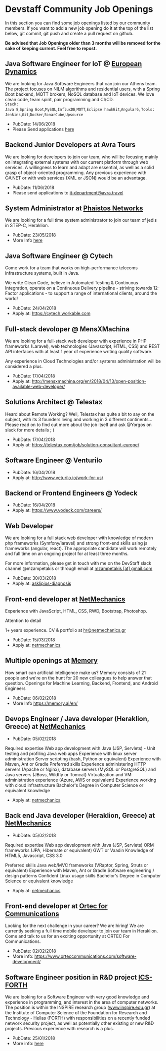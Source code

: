 # Devstaff Community Job Openings

In this section you can find some job openings listed by our community members. If you want to add a new job opening do it at the top of the list below, git commit, git push and create a pull request on github.

__Be advised that Job Openings older than 3 months will be removed for the sake of keeping current. Feel free to repost.__
## Java Software Engineer for IoT @ [European Dynamics](http://www.eurodyn.com)

We are looking for Java Software Engineers that can join our Athens team. The project focuses on NILM algorithms and residential users, with a Spring Boot backend, MQTT brokers, NoSQL database and IoT devices.
We love clean code, team spirit, pair programming and CI/CD.<br>
`Stack:`<BR>
`Java 8`,`Spring Boot`,`MySQL`,`InfluxDB`,`MQTT`,`Eclipse hawkBit`,`Angular6`,
`Tools:`<BR>
`Jenkins`,`Git`,`Docker`,`SonarCube`,`Upsource`
* PubDate: 14/06/2018
* Please Send applications [here](https://european-dynamics.workable.com/jobs/712647)

## Backend Junior Developers at Avra Tours

We are looking for developers to join our team, who will be focusing mainly on integrating external systems with our current platform through web services. A willingness to learn and adapt are essential, as well as a solid grasp of object-oriented programming. Any previous experience with C#.NET or with web services (XML or JSON) would be an advantage.

* PubDate: 11/06/2018
* Please send applications to it-department@avra.travel

## System Administrator at [Phaistos Networks](https://www.phaistosnetworks.gr)

We are looking for a full time system administrator to join our team of jedis in STEP-C, Heraklion.

* PubDate: 23/05/2018
* More Info [here](https://phaistosnetworks.gr/sysadmin)

## Java Software Engineer @ Cytech
Come work for a team that works on high-performance telecoms infrastructure systems, built in Java.

We write Clean Code, believe in Automated Testing & Continuous Integration, operate on a Continuous Delivery pipeline - striving towards 12-Factor applications - to support a range of international clients, around the world!

* PubDate: 24/04/2018
* Apply at: https://cytech.workable.com

## Full-stack devoloper @ MensXMachina
We are looking for a full-stack web developer with experience in PHP frameworks (Laravel), web technologies (Javascript, HTML, CSS) and REST API interfaces with at least 1 year of experience writing quality software. 

Any experience in Cloud Technologies and/or systems administration will be considered a plus.

* PubDate: 17/04/2018
* Apply at: http://mensxmachina.org/en/2018/04/13/open-position-available-web-developer/

## Solutions Architect @ Telestax 

Heard about Remote Working? Well, Telestax has quite a bit to say on the subject, with its 3 founders living and working in 3 different continents... 
Please read on to find out more about the job itself and ask @Yorgos on slack for more details  ; ) 

* PubDate: 17/04/2018
* Apply at: https://telestax.com/job/solution-consultant-europe/

## Software Engineer @ Venturilo

* PubDate: 16/04/2018
* Apply at: http://www.veturilo.io/work-for-us/

## Backend or Frontend Engineers @ Yodeck

* PubDate: 16/04/2018
* Apply at: https://www.yodeck.com/careers/

## Web Developer

We are looking for a full stack web developer with knowledge of modern php frameworks (Symfony/laravel) and strong front-end skills using js frameworks (angular, react). The appropriate candidate will work remotely and full time on an ongoing project for at least three months.

For more information, please get in touch with me on the DevStaff slack channel @mzampetakis or through email at [mzampetakis [at] gmail.com](mailto:mzampetakis@gmail.com)

* PubDate: 30/03/2018
* Apply at: [asklipios-diagnosis](https://asklipios-diagnosis.gr/el/career/1)

## Front-end developer at [NetMechanics](https://www.netmechanics.gr)

Experience with JavaScript, HTML, CSS, RWD, Bootstrap, Photoshop.

Attention to detail

1+ years experience. CV & portfolio at hr@netmechanics.gr

* PubDate: 15/03/2018
* Apply at: [netmechanics](https://www.netmechanics.gr/el/εργαστείτε-μαζί-μας-406)

## Multiple openings at [Memory](https://memory.ai/en/)

How smart can artificial intelligence make us?
Memory consists of 21 people and we're on the hunt for 20 new colleagues to help answer that question.
Openings for Machine Learning, Backend, Frontend, and Android Engineers

* PubDate: 06/02/2018
* More Info https://memory.ai/en/

## Devops Engineer / Java developer (Heraklion, Greece) at [NetMechanics](https://www.netmechanics.gr)

* PubDate: 05/02/2018

Required expertise
	Web app development with Java (JSP, Servlets) -
	Unit testing and profiling Java web apps
	Experience with linux server administration
	Server scripting (bash, Python or equivalent)
	Experience with Maven, Ant or Gradle
Preferred skills
	Experience administering HTTP servers (Apache or Nginx), database servers (MySQL or PostgreSQL) and Java servers (JBoss, Wildfly or Tomcat)
	Virtualization and VM administration experience (Azure, AWS or equivalent)
	Experience working with cloud infrastructure
	Bachelor's Degree in Computer Science or equivalent knowledge

*	Apply at: [netmechanics](https://www.netmechanics.gr/el/εργαστείτε-μαζί-μας-406)

## Back end Java developer (Heraklion, Greece) at [NetMechanics](https://www.netmechanics.gr)

* PubDate: 05/02/2018

Required expertise
	Web app development with Java (JSP, Servlets)
	ORM frameworks (JPA, Hibernate or equivalent)
	GWT or Vaadin
	Knowledge of HTML5, Javascript, CSS 3.0

Preferred skills
	Java web/MVC frameworks (VRaptor, Spring, Struts or equivalent)
	Experience with Maven, Ant or Gradle
	Software engineering / design patterns
	Confident Linux usage skills
	Bachelor's Degree in Computer Science or equivalent knowledge

*	Apply at: [netmechanics](https://www.netmechanics.gr/el/εργαστείτε-μαζί-μας-406)

## Front-end developer at [Ortec for Communications](https://www.orteccommunications.com)

Looking for the next challenge in your career? We are hiring! We are currently seeking a full time mobile developer to join our team in Heraklion. Come and talk to us for an exciting opportunity at ORTEC For Communications.

* PubDate: 02/02/2018
* More info: https://www.orteccommunications.com/software-development/

## Software Engineer position in R&D project [ICS-FORTH](http://www.ics.forth.gr/jobs/en/)

We are looking for a Software Engineer with very good knowledge and experience in programming, and interest in the area of computer networks. The position is within the INSPIRE research group (www.inspire.edu.gr) at the Institute of Computer Science of the Foundation for Research and Technology - Hellas (FORTH) with responsibilities on a recently funded network security project, as well as potentially other existing or new R&D projects. Previous experience with research is a plus.

* PubDate: 25/01/2018
* More info: [here](http://www.ics.forth.gr/job_opportunities/1153_EN_JobAnnouncement_ICS_1153-F.pdf)
